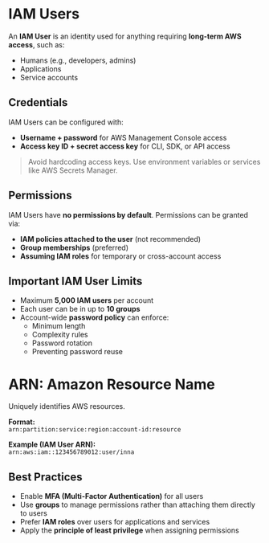 # IAM Users

An **IAM User** is an identity used for anything requiring **long-term AWS access**, such as:

- Humans (e.g., developers, admins)
- Applications
- Service accounts

## Credentials

IAM Users can be configured with:

- **Username + password** for AWS Management Console access
- **Access key ID + secret access key** for CLI, SDK, or API access

> Avoid hardcoding access keys. Use environment variables or services like AWS Secrets Manager.
## Permissions

IAM Users have **no permissions by default**. Permissions can be granted via:

- **IAM policies attached to the user** (not recommended)
- **Group memberships** (preferred)
- **Assuming IAM roles** for temporary or cross-account access
## Important IAM User Limits

- Maximum **5,000 IAM users** per account
- Each user can be in up to **10 groups**
- Account-wide **password policy** can enforce:
  - Minimum length
  - Complexity rules
  - Password rotation
  - Preventing password reuse

# ARN: Amazon Resource Name

Uniquely identifies AWS resources.

**Format:**  
`arn:partition:service:region:account-id:resource`

**Example (IAM User ARN):**  
`arn:aws:iam::123456789012:user/inna`

## Best Practices

- Enable **MFA (Multi-Factor Authentication)** for all users
- Use **groups** to manage permissions rather than attaching them directly to users
- Prefer **IAM roles** over users for applications and services
- Apply the **principle of least privilege** when assigning permissions
